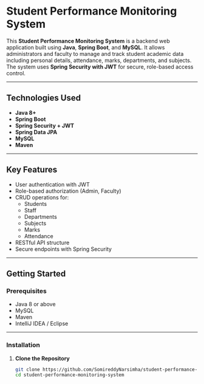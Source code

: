 # Student Performance Monitoring System

This **Student Performance Monitoring System** is a backend web application built using **Java**, **Spring Boot**, and **MySQL**. It allows administrators and faculty to manage and track student academic data including personal details, attendance, marks, departments, and subjects. The system uses **Spring Security with JWT** for secure, role-based access control.

---

##  Technologies Used

- **Java 8+**
- **Spring Boot**
- **Spring Security + JWT**
- **Spring Data JPA**
- **MySQL**
- **Maven**

---

##  Key Features

- User authentication with JWT
- Role-based authorization (Admin, Faculty)
- CRUD operations for:
  - Students
  - Staff
  - Departments
  - Subjects
  - Marks
  - Attendance
- RESTful API structure
- Secure endpoints with Spring Security

---

##  Getting Started

### Prerequisites

- Java 8 or above
- MySQL
- Maven
- IntelliJ IDEA / Eclipse

---

###  Installation

1. **Clone the Repository**
   ```bash
   git clone https://github.com/SomireddyNarsimha/student-performance-tracker.git
   cd student-performance-monitoring-system
